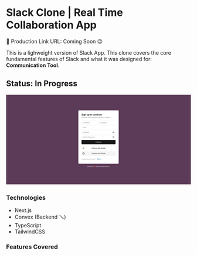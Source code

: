 # Slack Clone | Real Time Collaboration App

🔗 Production Link URL: Coming Soon 😉

This is a lighweight version of Slack App. This clone covers the core fundamental features of Slack and what it was designed for: **Communication Tool**.

## Status: In Progress

![Alt text](public/welcome-page.png)

### Technologies

- Next.js
- Convex (Backend 🪛)
- TypeScript
- TailwindCSS

### Features Covered
